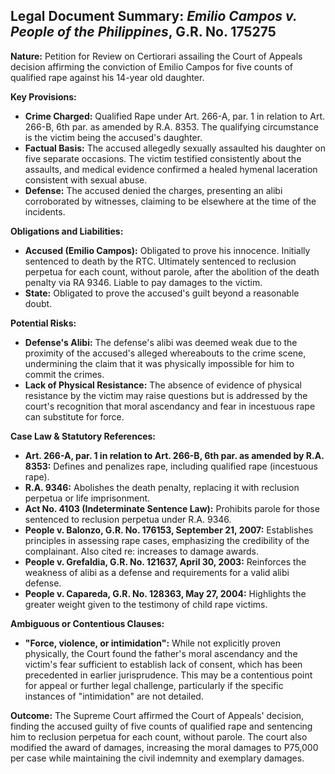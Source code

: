 ## Legal Document Summary: *Emilio Campos v. People of the Philippines*, G.R. No. 175275

**Nature:** Petition for Review on Certiorari assailing the Court of Appeals decision affirming the conviction of Emilio Campos for five counts of qualified rape against his 14-year old daughter.

**Key Provisions:**

*   **Crime Charged:** Qualified Rape under Art. 266-A, par. 1 in relation to Art. 266-B, 6th par. as amended by R.A. 8353. The qualifying circumstance is the victim being the accused's daughter.
*   **Factual Basis:** The accused allegedly sexually assaulted his daughter on five separate occasions. The victim testified consistently about the assaults, and medical evidence confirmed a healed hymenal laceration consistent with sexual abuse.
*   **Defense:** The accused denied the charges, presenting an alibi corroborated by witnesses, claiming to be elsewhere at the time of the incidents.

**Obligations and Liabilities:**

*   **Accused (Emilio Campos):** Obligated to prove his innocence. Initially sentenced to death by the RTC. Ultimately sentenced to reclusion perpetua for each count, without parole, after the abolition of the death penalty via RA 9346.  Liable to pay damages to the victim.
*   **State:** Obligated to prove the accused's guilt beyond a reasonable doubt.

**Potential Risks:**

*   **Defense's Alibi:** The defense's alibi was deemed weak due to the proximity of the accused's alleged whereabouts to the crime scene, undermining the claim that it was physically impossible for him to commit the crimes.
*   **Lack of Physical Resistance:** The absence of evidence of physical resistance by the victim may raise questions but is addressed by the court's recognition that moral ascendancy and fear in incestuous rape can substitute for force.

**Case Law & Statutory References:**

*   **Art. 266-A, par. 1 in relation to Art. 266-B, 6th par. as amended by R.A. 8353:** Defines and penalizes rape, including qualified rape (incestuous rape).
*   **R.A. 9346:** Abolishes the death penalty, replacing it with reclusion perpetua or life imprisonment.
*   **Act No. 4103 (Indeterminate Sentence Law):** Prohibits parole for those sentenced to reclusion perpetua under R.A. 9346.
*   **People v. Balonzo, G.R. No. 176153, September 21, 2007:** Establishes principles in assessing rape cases, emphasizing the credibility of the complainant. Also cited re: increases to damage awards.
*   **People v. Grefaldia, G.R. No. 121637, April 30, 2003:** Reinforces the weakness of alibi as a defense and requirements for a valid alibi defense.
*   **People v. Capareda, G.R. No. 128363, May 27, 2004:** Highlights the greater weight given to the testimony of child rape victims.

**Ambiguous or Contentious Clauses:**

*   **"Force, violence, or intimidation":**  While not explicitly proven physically, the Court found the father's moral ascendancy and the victim's fear sufficient to establish lack of consent, which has been precedented in earlier jurisprudence. This may be a contentious point for appeal or further legal challenge, particularly if the specific instances of "intimidation" are not detailed.

**Outcome:** The Supreme Court affirmed the Court of Appeals' decision, finding the accused guilty of five counts of qualified rape and sentencing him to reclusion perpetua for each count, without parole. The court also modified the award of damages, increasing the moral damages to P75,000 per case while maintaining the civil indemnity and exemplary damages.
